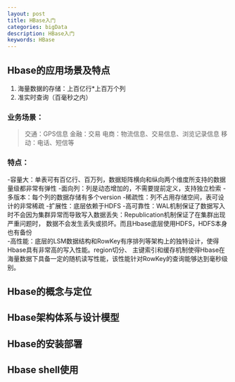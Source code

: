 ```yaml
---
layout: post
title: HBase入门
categories: bigData
description: HBase入门
keywords: HBase
---
```


## Hbase的应用场景及特点
1. 海量数据的存储：上百亿行*上百万个列
2. 准实时查询（百毫秒之内）

### 业务场景：
>交通：GPS信息
>金融：交易
>电商：物流信息、交易信息、浏览记录信息
>移动：电话、短信等	

### 特点：

-容量大：单表可有百亿行、百万列，数据矩阵横向和纵向两个维度所支持的数据量级都非常有弹性
-面向列：列是动态增加的，不需要提前定义，支持独立检索
-多版本：每个列的数据存储有多个version
-稀疏性：列不占用存储空间，表可设计的非常稀疏
-扩展性：底层依赖于HDFS
-高可靠性：WAL机制保证了数据写入时不会因为集群异常而导致写入数据丢失：Republication机制保证了在集群出现严重问题时，
		数据不会发生丢失或损坏。而且Hbase底层使用HDFS，HDFS本身也有备份	
-高性能：底层的LSM数据结构和RowKey有序排列等架构上的独特设计，使得Hbase具有非常高的写入性能。region切分、
		主键索引和缓存机制使得Hbase在海量数据下具备一定的随机读写性能，该性能针对RowKey的查询能够达到毫秒级别。							
## Hbase的概念与定位

## Hbase架构体系与设计模型

## Hbase的安装部署

## Hbase shell使用